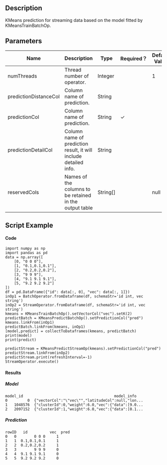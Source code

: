 ## Description
KMeans prediction for streaming data based on the model fitted by KMeansTrainBatchOp.

## Parameters
| Name | Description | Type | Required？ | Default Value |
| --- | --- | --- | --- | --- |
| numThreads | Thread number of operator. | Integer |  | 1 |
| predictionDistanceCol | Column name of prediction. | String |  |  |
| predictionCol | Column name of prediction. | String | ✓ |  |
| predictionDetailCol | Column name of prediction result, it will include detailed info. | String |  |  |
| reservedCols | Names of the columns to be retained in the output table | String[] |  | null |

## Script Example
#### Code
```
import numpy as np
import pandas as pd
data = np.array([
    [0, "0 0 0"],
    [1, "0.1,0.1,0.1"],
    [2, "0.2,0.2,0.2"],
    [3, "9 9 9"],
    [4, "9.1 9.1 9.1"],
    [5, "9.2 9.2 9.2"]
])
df = pd.DataFrame({"id": data[:, 0], "vec": data[:, 1]})
inOp1 = BatchOperator.fromDataframe(df, schemaStr='id int, vec string')
inOp2 = StreamOperator.fromDataframe(df, schemaStr='id int, vec string')
kmeans = KMeansTrainBatchOp().setVectorCol("vec").setK(2)
predictBatch = KMeansPredictBatchOp().setPredictionCol("pred")
kmeans.linkFrom(inOp1)
predictBatch.linkFrom(kmeans, inOp1)
[model,predict] = collectToDataframes(kmeans, predictBatch)
print(model)
print(predict)

predictStream = KMeansPredictStreamOp(kmeans).setPredictionCol("pred")
predictStream.linkFrom(inOp2)
predictStream.print(refreshInterval=-1)
StreamOperator.execute()
```

#### Results
##### Model
```
model_id                                         model_info
0         0  {"vectorCol":"\"vec\"","latitudeCol":null,"lon...
1   1048576  {"clusterId":0,"weight":6.0,"vec":{"data":[9.0...
2   2097152  {"clusterId":1,"weight":6.0,"vec":{"data":[0.1...
```

##### Prediction
```
rowID   id          vec  pred
0   0        0 0 0     1
1   1  0.1,0.1,0.1     1
2   2  0.2,0.2,0.2     1
3   3        9 9 9     0
4   4  9.1 9.1 9.1     0
5   5  9.2 9.2 9.2     0
```



